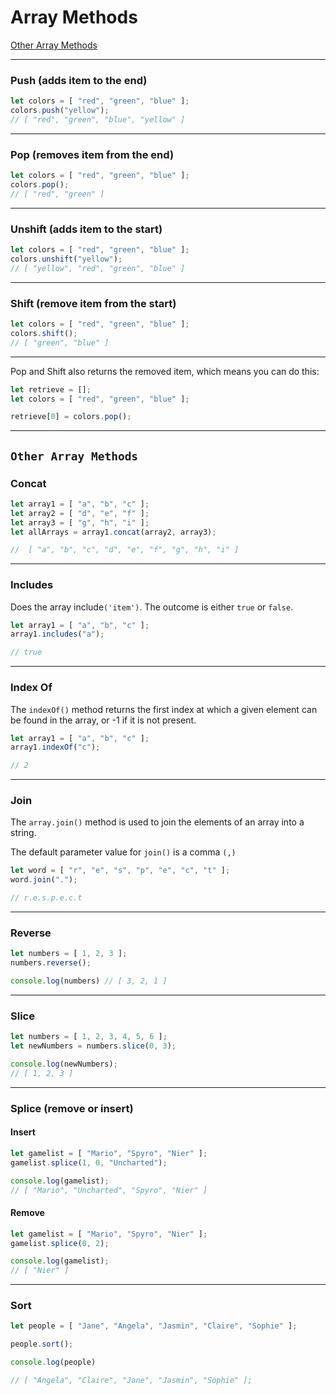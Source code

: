 # Array Methods
[Other Array Methods](https://developer.mozilla.org/en-US/docs/Web/JavaScript/Reference/Global_Objects/Array)

---
### Push (adds item to the end)
```javascript
let colors = [ "red", "green", "blue" ];
colors.push("yellow");
// [ "red", "green", "blue", "yellow" ]
```
---
### Pop (removes item from the end)
```javascript
let colors = [ "red", "green", "blue" ];
colors.pop();
// [ "red", "green" ]
```
---
### Unshift (adds item to the start)
```javascript
let colors = [ "red", "green", "blue" ];
colors.unshift("yellow");
// [ "yellow", "red", "green", "blue" ]
```
---
### Shift (remove item from the start)
```javascript
let colors = [ "red", "green", "blue" ];
colors.shift();
// [ "green", "blue" ]
```
---

Pop and Shift also returns the removed item, which means you can do this:
```javascript
let retrieve = [];
let colors = [ "red", "green", "blue" ];

retrieve[0] = colors.pop();
```

---

## `Other Array Methods`
### Concat
```javascript
let array1 = [ "a", "b", "c" ];
let array2 = [ "d", "e", "f" ];
let array3 = [ "g", "h", "i" ];
let allArrays = array1.concat(array2, array3);

//  [ "a", "b", "c", "d", "e", "f", "g", "h", "i" ]
```

---

### Includes
Does the array include`('item')`. The outcome is either `true` or `false`.
```javascript
let array1 = [ "a", "b", "c" ];
array1.includes("a");

// true
```

---

### Index Of
The `indexOf()` method returns the first index at which a given element can be found in the array, or -1 if it is not present.
```javascript
let array1 = [ "a", "b", "c" ];
array1.indexOf("c");

// 2
```

---

### Join
The `array.join()` method is used to join the elements of an array into a string.

The default parameter value for `join()` is a comma `(,)`
```javascript
let word = [ "r", "e", "s", "p", "e", "c", "t" ];
word.join(".");

// r.e.s.p.e.c.t
```

---

### Reverse
```javascript
let numbers = [ 1, 2, 3 ];
numbers.reverse();

console.log(numbers) // [ 3, 2, 1 ]
```

---

### Slice
```javascript
let numbers = [ 1, 2, 3, 4, 5, 6 ];
let newNumbers = numbers.slice(0, 3);

console.log(newNumbers);
// [ 1, 2, 3 ]
```

---

### Splice (remove or insert)
#### Insert
```javascript
let gamelist = [ "Mario", "Spyro", "Nier" ];
gamelist.splice(1, 0, "Uncharted");

console.log(gamelist);
// [ "Mario", "Uncharted", "Spyro", "Nier" ]
```
#### Remove
```javascript
let gamelist = [ "Mario", "Spyro", "Nier" ];
gamelist.splice(0, 2);

console.log(gamelist);
// [ "Nier" ]
```

---

### Sort
```javascript
let people = [ "Jane", "Angela", "Jasmin", "Claire", "Sophie" ];

people.sort();

console.log(people)

// [ "Angela", "Claire", "Jane", "Jasmin", "Sophie" ];

```